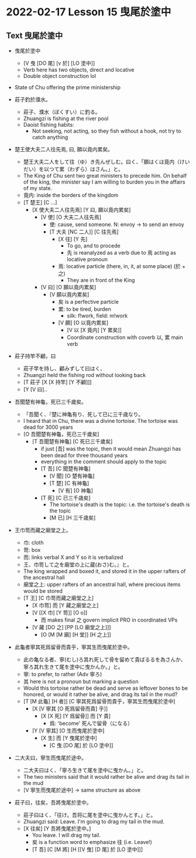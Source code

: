 # 2022-02-17 Lesson 15 曳尾於塗中

## Text 曳尾於塗中
* 曳尾於塗中
  * [V 曳 [DO 尾] [v 於] [LO 塗中]]
  * Verb here has two objects, direct and locative
  * Double object construction lol
* State of Chu offering the prime ministership 
  
* 莊子釣於濮水。
  * 莊子、濮水（ぼくすい）に釣る。
  * Zhuangzi is fishing at the river pool
  * Daoist fishing habits:
    * Not seeking, not acting, so they fish without a hook, not try to catch anything
* 楚王使大夫二人往先焉, 曰, 願以竟内累矣。
  * 楚王大夫二人をして往（ゆ）き先んぜしむ。曰く、「願はくは竟内（けいだい）を以つて累（わずら）はさん。」と。
  * The King of Chu sent two great ministers to precede him. On behalf of the king, the minister say I am willing to burden you in the affairs of my state.
  * 竟内: inside the borders of the kingdom
  * [T 楚王] [C ...]
    * [X 使大夫二人往先焉] [Y 曰, 願以竟内累矣]
      * [V 使] [O 大夫二人往先焉]
        * 使: cause, send someone. N: envoy -> to send an envoy
        * [T 大夫 [NC 二人]] [C 往先焉]
          * [X 往] [Y 先]
            * To go, and to procede
            * 先 is reanalyzed as a verb due to 焉 acting as locative pronoun
          * 焉: locative particle (there, in, it, at some place) (於 + 之) 
            * They are in front of the King
      * [V 曰] [O 願以竟内累矣]
        * [V 願以竟内累矣]
          * 矣 is a perfective particle
          * 累: to be tired, burden
            * silk: f!work, field: m!work
          * [V 願] [O 以竟内累矣]
            * [V 以 [X 竟内] [Y 累矣]]
            * Coordinate construction with coverb 以, 累 main verb
* 莊子持竿不顧，曰
  * 莊子竿を持し、顧みずして曰はく、
  * Zhuangzi held the fishing rod without looking back
  * [T 莊子 [X [X 持竿] [Y 不顧]]]
  * [Y [V 曰]..
* 吾聞楚有神龜，死已三千歲矣。
  * 「吾聞く、『楚に神亀有り、死して已に三千歳なり。
  * I heard that in Chu, there was a divine tortoise. The tortoise was dead for 3000 years
  * [O 吾聞楚有神龜，死已三千歲矣]
    * [T 吾聞楚有神龜] [C 死已三千歲矣]
      * if just [吾] was the topic, then it would mean Zhuangzi has been dead for three thousand years
      * everything in the comment should apply to the topic
      * [T 吾] [C 聞楚有神龜]
        * [V 聞] [O 楚有神龜]
        * [T 楚] [C 有神龜]
          * [V 有] [O 神龜]
      * [T 死] [C 已三千歳矣]
        * The tortoise's death is the topic: i.e. the tortoise's death is the topic
        * [M 已] [H 三千歳矣]
* 王巾笥而藏之廟堂之上。
  * 巾: cloth 
  * 笥: box
  * 而: links verbal X and Y so it is verbalized
  * 王、巾笥して之を廟堂の上に蔵(おさ)む。』と。
  * The king wrapped and boxed it, and stored it in the upper rafters of the ancestral hall
  * 廟堂之上: upper rafters of an ancestral hall, where precious items would be stored
  * [T 王] [C 巾笥而藏之廟堂之上]
    * [X 巾笥] 而 [Y 藏之廟堂之上]
    * [V [[X 巾] [Y 笥]] [O o]]
      * 而 makes final 之 govern implicit PRO in coordinated VPs
    * [V 藏 [DO 之] [PP [LO 廟堂之上]]]
      * [O [M [M 廟] [H 堂]] [H 之上]]
* 此龜者寧其死爲留骨而貴乎，寧其生而曳尾於塗中。
  * 此の亀なる者、寧(むし)ろ其れ死して骨を留めて貴ばるるを為さんか、寧ろ其れ生きて尾を塗中に曳かんか。」と。
  * 寧: to prefer, to rather (Adv 寧ろ)
  * 其 here is not a pronoun but marking a question
  * Would this tortoise rather be dead and serve as leftover bones to be honored, or would it rather be alive, and drag its tail in the mud?
  * [T [M 此龜] [H 者]] [C 寧其死爲留骨而貴乎，寧其生而曳尾於塗中]
    * [X [V 寧其 [O 死爲留骨而貴] 乎]]
      * [X [X 死] [Y 爲留骨]] 而 [Y 貴]
        * 爲: 'become' 死んで留骨（になる）
    * [Y [V 寧其] [O 生而曳尾於塗中]
      * [X 生] 而 [Y 曳尾於塗中]
        * [C 曳 [DO 尾] 於 [LO 塗中]]
* 二大夫曰，寧生而曳尾於途中。
  * 二大夫曰はく、「寧ろ生きて尾を塗中に曳かん。」と。
  * The two ministers said that it would rather be alive and drag its tail in the mud
  * [V 寧生而曳尾於途中] -> same structure as above
* 莊子曰，往矣，吾將曳尾於塗中。
  * 莊子曰はく、「往け。吾将に尾を塗中に曳かんとす。」と。
  * Zhuangzi said: Leave. I'm going to drag my tail in the mud.
  * [X 往矣] [Y 吾將曳尾於塗中。]
    * You leave. I will drag my tail.
    * 矣 is a function word to emphasize 往 (i.e. Leave!)
    * [T 吾] [C [M 將] [H [[V 曳] [D 尾] 於 [LO 塗中]]]

